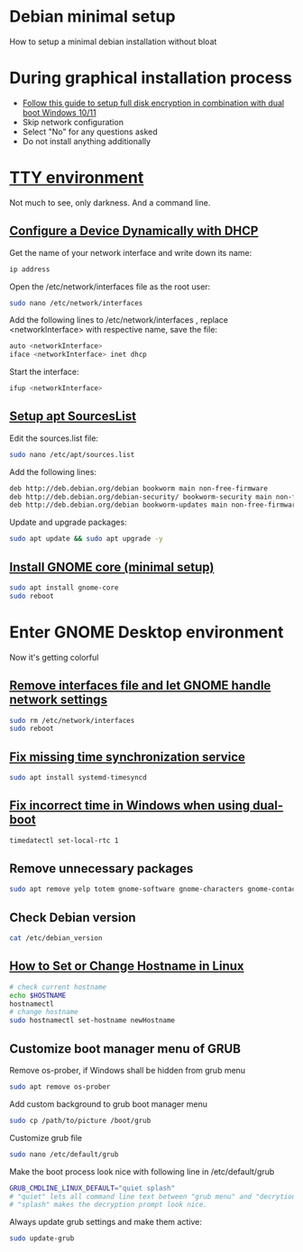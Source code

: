 # Debian minimal setup

How to setup a minimal debian installation without bloat

# During graphical installation process

- [Follow this guide to setup full disk encryption in combination with dual boot Windows 10/11](https://blog.cyberethical.me/dual-boot-windows-11-encrypted-kali)
- Skip network configuration
- Select "No" for any questions asked
- Do not install anything additionally

# [TTY environment](https://askubuntu.com/questions/66195/what-is-a-tty-and-how-do-i-access-a-tty)

Not much to see, only darkness. And a command line.

## [Configure a Device Dynamically with DHCP](https://www.cyberciti.biz/faq/howto-configuring-network-interface-cards-on-debian/)

Get the name of your network interface and write down its name:

```bash
ip address
```

Open the /etc/network/interfaces file as the root user:

```bash
sudo nano /etc/network/interfaces
```

Add the following lines to /etc/network/interfaces , replace \<networkInterface\> with respective name, save the file:

```bash
auto <networkInterface>
iface <networkInterface> inet dhcp
```

Start the interface:

```bash
ifup <networkInterface>
```

## [Setup apt SourcesList](https://wiki.debian.org/SourcesList#Example_sources.list)

Edit the sources.list file:

```bash
sudo nano /etc/apt/sources.list
```
Add the following lines:

```bash
deb http://deb.debian.org/debian bookworm main non-free-firmware
deb http://deb.debian.org/debian-security/ bookworm-security main non-free-firmware
deb http://deb.debian.org/debian bookworm-updates main non-free-firmware
```

Update and upgrade packages:

```bash
sudo apt update && sudo apt upgrade -y
```

## [Install GNOME core (minimal setup)](https://wiki.debian.org/Gnome)

```bash
sudo apt install gnome-core
sudo reboot
```
# Enter GNOME Desktop environment

Now it's getting colorful

## [Remove interfaces file and let GNOME handle network settings](https://www.reddit.com/r/debian/comments/162gpdg/debian_12_minimal_install_no_network_card_in_gnome/)

```bash
sudo rm /etc/network/interfaces
sudo reboot
```

## [Fix missing time synchronization service](https://manpages.debian.org/unstable/systemd-timesyncd/systemd-timesyncd.service.8.en.html)

```bash
sudo apt install systemd-timesyncd
```

## [Fix incorrect time in Windows when using dual-boot](https://itsfoss.com/wrong-time-dual-boot/)

```bash
timedatectl set-local-rtc 1
```

## Remove unnecessary packages

```bash
sudo apt remove yelp totem gnome-software gnome-characters gnome-contacts firefox-esr -y
```


## Check Debian version

```bash
cat /etc/debian_version
```

## [How to Set or Change Hostname in Linux](https://linuxize.com/post/how-to-change-hostname-in-linux/)

```bash
# check current hostname
echo $HOSTNAME
hostnamectl
# change hostname
sudo hostnamectl set-hostname newHostname
```

## Customize boot manager menu of GRUB

Remove os-prober, if Windows shall be hidden from grub menu

```bash
sudo apt remove os-prober
```

Add custom background to grub boot manager menu

```bash
sudo cp /path/to/picture /boot/grub
```

Customize grub file

```bash
sudo nano /etc/default/grub
```

Make the boot process look nice with following line in /etc/default/grub

```bash
GRUB_CMDLINE_LINUX_DEFAULT="quiet splash"
# "quiet" lets all command line text between "grub menu" and "decrytion prompt" disappear.
# "splash" makes the decryption prompt look nice.
```

Always update grub settings and make them active:

```bash
sudo update-grub
```
